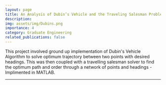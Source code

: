 ```yaml
---
layout: page
title: An Analysis of Dubin’s Vehicle and the Traveling Salesman Problem
description: 
img: assets/img/Dubins.png
importance: 4
category: Graduate Engineering
related_publications: false
---
```


This project involved ground up implementation of Dubin's Vehicle Algorithm to solve optimum trajectory between two points with desired headings. This was then coupled with a travelling salesman solver to find the optimum path and order through a network of points and headings - Implimented in MATLAB.

---

<div>
    <object data="/{{ site.url }}{{site.baseurl}}/assets/pdf/MEEN_612_Project_2.pdf" width="1000" height="1000" type="application/pdf"></object>
<div>